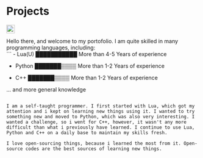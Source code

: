 # Projects
<a href="https://discordapp.com/users/1009460118607376404">
  <img align="left" alt="Enrise Discord" width="22px" src="https://raw.githubusercontent.com/peterthehan/peterthehan/master/assets/discord.svg" />
</a>
<br/>
<br/>
Hello there, and welcome to my portofolio. I am quite skilled in many programming languages, including:
<br/>
```
- Lua(U) ███████████ More than 4-5 Years of experience

- Python ███████▒▒▒▒ More than 1-2 Years of experience

- C++ ███████▒▒▒▒ More than 1-2 Years of experience

... and more general knowledge
```

I am a self-taught programmer. I first started with Lua, which got my attention and i kept on learning new things using it. I wanted to try something new and moved to Python, which was also very interesting. I wanted a challenge, so i went for C++, however, it wasn't any more difficult than what i previously have learned. I continue to use Lua, Python and C++ on a daily base to maintain my skills fresh.

I love open-sourcing things, because i learned the most from it. Open-source codes are the best sources of learning new things.

